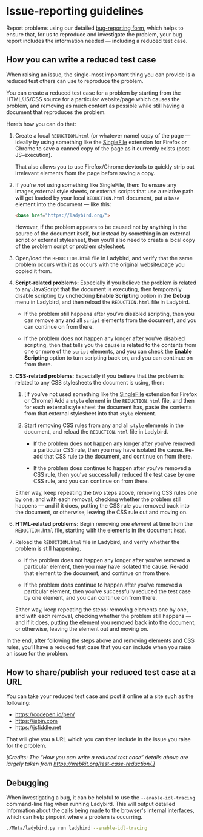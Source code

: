 # Issue-reporting guidelines

Report problems using our detailed [bug-reporting
form](https://github.com/LadybirdBrowser/ladybird/issues/new?template=bug_report.yml), which helps to ensure that, for us to reproduce and investigate the problem, your bug report includes the information needed — including a reduced test case.

## How you can write a reduced test case

When raising an issue, the single-most important thing you can provide is a reduced test others can use to reproduce the problem.

You can create a reduced test case for a problem by starting from the HTML/JS/CSS source for a particular website/page which causes the problem, and removing as much content as possible while still having a document that reproduces the problem.

Here’s how you can do that:

1. Create a local `REDUCTION.html` (or whatever name) copy of the page — ideally by using something like the [SingleFile](https://addons.mozilla.org/en-US/firefox/addon/single-file/) extension for Firefox or Chrome to save a canned copy of the page as it currently exists (post-JS-execution).

   That also allows you to use Firefox/Chrome devtools to quickly strip out irrelevant elements from the page before saving a copy.

2. If you’re *not* using something like SingleFile, then: To ensure any images,external style sheets, or external scripts that use a relative path will get loaded by your local `REDUCTION.html` document, put a `base` element into the document — like this:

   ```html
   <base href="https://ladybird.org/">
   ```

    However, if the problem appears to be caused not by anything in the source of the document itself, but instead by something in an external script or external stylesheet, then you’ll also need to create a local copy of the problem script or problem stylesheet.

3. Open/load the `REDUCTION.html` file in Ladybird, and verify that the same problem occurs with it as occurs with the original website/page you copied it from.

4. **Script-related problems:** Especially if you believe the problem is related to any JavaScript that the document is executing, then temporarily disable scripting by unchecking **Enable Scripting** option in the **Debug** menu in Ladybird, and then reload the `REDUCTION.html` file in Ladybird.

   * If the problem still happens after you’ve disabled scripting, then you can remove any and all `script` elements from the document, and you can continue on from there.

   * If the problem does not happen any longer after you’ve disabled scripting, then that tells you the cause is related to the contents from one or more of the `script` elements, and you can check the **Enable Scripting** option to turn scripting back on, and you can continue on from there.

5. **CSS-related problems**: Especially if you believe that the problem is related to any CSS stylesheets the document is using, then:

   1. [If you’ve not used something like the [SingleFile](https://addons.mozilla.org/en-US/firefox/addon/single-file/) extension for Firefox or Chrome] Add a `style` element in the `REDUCTION.html` file, and then for each external style sheet the document has, paste the contents from that external stylesheet into that `style` element.

   2. Start removing CSS rules from any and all `style` elements in the document, and reload the `REDUCTION.html` file in Ladybird.

      * If the problem does not happen any longer after you’ve removed a particular CSS rule, then you may have isolated the cause. Re-add that CSS rule to the document, and continue on from there.

      * If the problem does continue to happen after you’ve removed a CSS rule, then you’ve successfully reduced the test case by one CSS rule, and you can continue on from there.

   Either way, keep repeating the two steps above, removing CSS rules one by one, and with each removal, checking whether the problem still happens — and if it does, putting the CSS rule you removed back into the document, or otherwise, leaving the CSS rule out and moving on.

6. **HTML-related problems:** Begin removing one *element* at time from the `REDUCTION.html` file, starting with the elements in the document `head`.

7. Reload the `REDUCTION.html` file in Ladybird, and verify whether the problem is still happening.

   * If the problem does not happen any longer after you’ve removed a particular element, then you may have isolated the cause. Re-add that element to the document, and continue on from there.

   * If the problem does continue to happen after you’ve removed a particular element, then you’ve successfully reduced the test case by one element, and you can continue on from there.

   Either way, keep repeating the steps: removing elements one by one, and with each removal, checking whether the problem still happens — and if it does, putting the element you removed back into the document, or otherwise, leaving the element out and moving on.

In the end, after following the steps above and removing elements and CSS rules, you’ll have a reduced test case that you can include when you raise an issue for the problem.

## How to share/publish your reduced test case at a URL

You can take your reduced test case and post it online at a site such as the following:

* https://codepen.io/pen/
* https://jsbin.com
* https://jsfiddle.net

That will give you a URL which you can then include in the issue you raise for the problem.

*[Credits: The “How you can write a reduced test case” details above are largely taken from https://webkit.org/test-case-reduction/.]*

## Debugging

When investigating a bug, it can be helpful to use the `--enable-idl-tracing` command-line flag when running Ladybird. This will output detailed information about the calls being made to the browser's internal interfaces, which can help pinpoint where a problem is occurring.

```bash
./Meta/ladybird.py run ladybird --enable-idl-tracing
```
